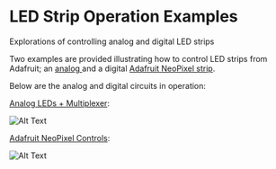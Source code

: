# LED Strip Operation Examples

Explorations of controlling analog and digital LED strips 

Two examples are provided illustrating how to control LED strips from Adafruit; an <a href="https://www.adafruit.com/products/285">analog </a> and a digital <a href="https://www.adafruit.com/product/1376">Adafruit NeoPixel strip</a>.

Below are the analog and digital circuits in operation:

<a href="https://github.com/narner/Analog-and-NeoPixel-LED-Strip-Control/tree/master/AnalogLED-Multiplexer">Analog LEDs + Multiplexer</a>:

![Alt Text](https://github.com/narner/Analog-LED-Multiplexing-Example/raw/master/ReadmeFiles/AnalogLEDCircuit.gif)


<a href="https://github.com/narner/Analog-and-NeoPixel-LED-Strip-Control/tree/master/NeoPixelLED-Controls">Adafruit NeoPixel Controls</a>:


![Alt Text](https://github.com/narner/Analog-LED-Multiplexing-Example/raw/master/ReadmeFiles/NeoPixelCircuit.gif)
